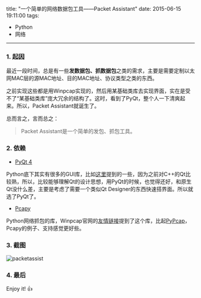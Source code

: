 title: "一个简单的网络数据包工具——Packet Assistant"
date: 2015-06-15 19:11:00
tags:
  - Python
  - 网络
---

### 1. 起因
最近一段时间，总是有一些**发数据包、抓数据包**之类的需求，主要是需要定制以太网MAC层的源MAC地址、目的MAC地址、协议类型之类的东西。

之前实现这些都是用Winpcap实现的，然后用某基础类库去实现界面，实在是受不了“某基础类库”庞大冗余的结构了。这时，看到了PyQt，整个人一下清爽起来。所以，Packet Assistant就诞生了。

总而言之，言而总之：
> Packet Assistant是一个简单的发包、抓包工具。

<!--more-->

### 2. 依赖
* [PyQt 4](http://www.riverbankcomputing.com/software/pyqt/download)

Python底下其实有很多的GUI库，比如[这里](http://www.zhihu.com/question/27159913)提到的一些，因为之前对C++的Qt比较熟，所以，比较能够理解Qt的设计思想，用PyQt的时候，也觉得还好，和原生Qt没什么差，主要是考虑了需要一个类似Qt Designer的东西快速搭界面。所以就选了PyQt了。

* [Pcapy](https://github.com/CoreSecurity/pcapy/wiki/Compiling-Pcapy-on-Windows-Guide)

Python网络抓包的库，Winpcap官网的[友情链接](https://www.winpcap.org/misc/links.htm)提到了这个库，比起[PyPcap](https://github.com/dugsong/pypcap)，Pcapy的例子、支持感觉更好些。

### 3. 截图
![packetassist](https://cloud.githubusercontent.com/assets/1736354/8158460/d367be9a-138f-11e5-84ae-346611f8aa59.png)

### 4. 最后
Enjoy it! :+1: 